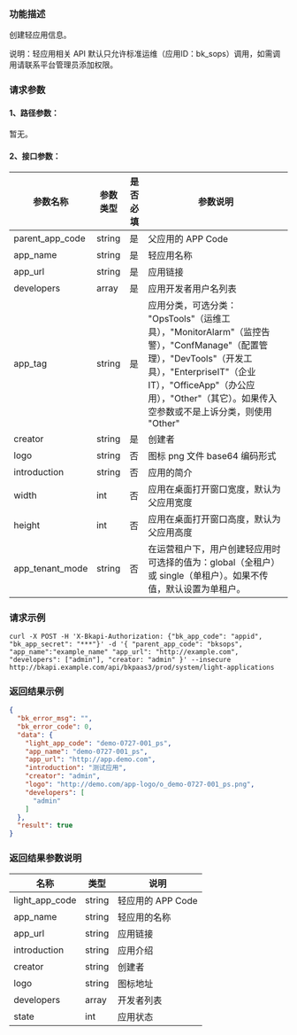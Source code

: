 ### 功能描述
创建轻应用信息。

说明：轻应用相关 API 默认只允许标准运维（应用ID：bk_sops）调用，如需调用请联系平台管理员添加权限。

### 请求参数

#### 1、路径参数：
暂无。

#### 2、接口参数：

| 参数名称     | 参数类型 | 是否必填 | 参数说明                                                     |
| ------------ | -------- | -------- | ------------------------------------------------------------ |
| parent_app_code | string   | 是       | 父应用的 APP Code                                            |
| app_name     | string   | 是       | 轻应用名称                                                   |
| app_url      | string   | 是       | 应用链接                                                     |
| developers   | array    | 是       | 应用开发者用户名列表                                         |
| app_tag      | string   | 是       | 应用分类，可选分类： "OpsTools"（运维工具），"MonitorAlarm"（监控告警），"ConfManage"（配置管理），"DevTools"（开发工具），"EnterpriseIT"（企业IT），"OfficeApp"（办公应用），"Other"（其它）。如果传入空参数或不是上诉分类，则使用 "Other" |
| creator      | string   | 是       | 创建者                                                       |
| logo         | string   | 否       | 图标 png 文件 base64 编码形式                                |
| introduction | string   | 否       | 应用的简介                                                   |
| width        | int      | 否       | 应用在桌面打开窗口宽度，默认为父应用宽度                     |
| height       | int      | 否       | 应用在桌面打开窗口高度，默认为父应用高度                     |
| app_tenant_mode | string | 否     |在运营租户下，用户创建轻应用时可选择的值为：global（全租户）或 single（单租户）。如果不传值，默认设置为单租户。 |

### 请求示例

```
curl -X POST -H 'X-Bkapi-Authorization: {"bk_app_code": "appid", "bk_app_secret": "***"}' -d '{ "parent_app_code": "bksops", "app_name":"example_name" "app_url": "http://example.com", "developers": ["admin"], "creator: "admin" }' --insecure http://bkapi.example.com/api/bkpaas3/prod/system/light-applications
```

### 返回结果示例

```json
{
  "bk_error_msg": "",
  "bk_error_code": 0,
  "data": {
    "light_app_code": "demo-0727-001_ps",
    "app_name": "demo-0727-001_ps",
    "app_url": "http://app.demo.com",
    "introduction": "测试应用",
    "creator": "admin",
    "logo": "http://demo.com/app-logo/o_demo-0727-001_ps.png",
    "developers": [
      "admin"
    ]
  },
  "result": true
}
```

### 返回结果参数说明

| 名称         | 类型   | 说明              |
| ------------ | ------ | ----------------- |
| light_app_code | string | 轻应用的 APP Code |
| app_name     | string | 轻应用的名称      |
| app_url      | string | 应用链接          |
| introduction | string | 应用介绍          |
| creator      | string | 创建者            |
| logo         | string | 图标地址          |
| developers   | array  | 开发者列表        |
| state        | int    | 应用状态          |